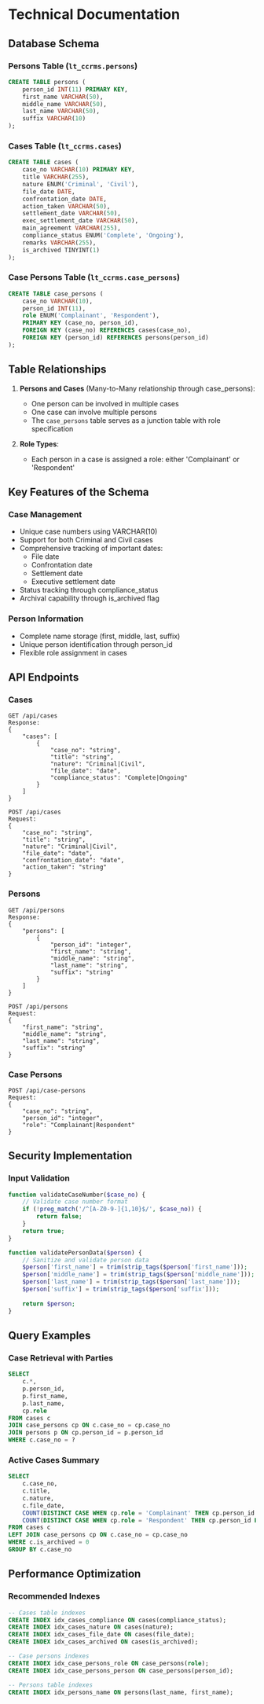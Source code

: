 # Technical Documentation

## Database Schema

### Persons Table (`lt_ccrms.persons`)
```sql
CREATE TABLE persons (
    person_id INT(11) PRIMARY KEY,
    first_name VARCHAR(50),
    middle_name VARCHAR(50),
    last_name VARCHAR(50),
    suffix VARCHAR(10)
);
```

### Cases Table (`lt_ccrms.cases`)
```sql
CREATE TABLE cases (
    case_no VARCHAR(10) PRIMARY KEY,
    title VARCHAR(255),
    nature ENUM('Criminal', 'Civil'),
    file_date DATE,
    confrontation_date DATE,
    action_taken VARCHAR(50),
    settlement_date VARCHAR(50),
    exec_settlement_date VARCHAR(50),
    main_agreement VARCHAR(255),
    compliance_status ENUM('Complete', 'Ongoing'),
    remarks VARCHAR(255),
    is_archived TINYINT(1)
);
```

### Case Persons Table (`lt_ccrms.case_persons`)
```sql
CREATE TABLE case_persons (
    case_no VARCHAR(10),
    person_id INT(11),
    role ENUM('Complainant', 'Respondent'),
    PRIMARY KEY (case_no, person_id),
    FOREIGN KEY (case_no) REFERENCES cases(case_no),
    FOREIGN KEY (person_id) REFERENCES persons(person_id)
);
```

## Table Relationships

1. **Persons and Cases** (Many-to-Many relationship through case_persons):
   - One person can be involved in multiple cases
   - One case can involve multiple persons
   - The `case_persons` table serves as a junction table with role specification

2. **Role Types**:
   - Each person in a case is assigned a role: either 'Complainant' or 'Respondent'

## Key Features of the Schema

### Case Management
- Unique case numbers using VARCHAR(10)
- Support for both Criminal and Civil cases
- Comprehensive tracking of important dates:
  - File date
  - Confrontation date
  - Settlement date
  - Executive settlement date
- Status tracking through compliance_status
- Archival capability through is_archived flag

### Person Information
- Complete name storage (first, middle, last, suffix)
- Unique person identification through person_id
- Flexible role assignment in cases

## API Endpoints

### Cases
```
GET /api/cases
Response:
{
    "cases": [
        {
            "case_no": "string",
            "title": "string",
            "nature": "Criminal|Civil",
            "file_date": "date",
            "compliance_status": "Complete|Ongoing"
        }
    ]
}

POST /api/cases
Request:
{
    "case_no": "string",
    "title": "string",
    "nature": "Criminal|Civil",
    "file_date": "date",
    "confrontation_date": "date",
    "action_taken": "string"
}
```

### Persons
```
GET /api/persons
Response:
{
    "persons": [
        {
            "person_id": "integer",
            "first_name": "string",
            "middle_name": "string",
            "last_name": "string",
            "suffix": "string"
        }
    ]
}

POST /api/persons
Request:
{
    "first_name": "string",
    "middle_name": "string",
    "last_name": "string",
    "suffix": "string"
}
```

### Case Persons
```
POST /api/case-persons
Request:
{
    "case_no": "string",
    "person_id": "integer",
    "role": "Complainant|Respondent"
}
```

## Security Implementation

### Input Validation
```php
function validateCaseNumber($case_no) {
    // Validate case number format
    if (!preg_match('/^[A-Z0-9-]{1,10}$/', $case_no)) {
        return false;
    }
    return true;
}

function validatePersonData($person) {
    // Sanitize and validate person data
    $person['first_name'] = trim(strip_tags($person['first_name']));
    $person['middle_name'] = trim(strip_tags($person['middle_name']));
    $person['last_name'] = trim(strip_tags($person['last_name']));
    $person['suffix'] = trim(strip_tags($person['suffix']));
    
    return $person;
}
```

## Query Examples

### Case Retrieval with Parties
```sql
SELECT 
    c.*,
    p.person_id,
    p.first_name,
    p.last_name,
    cp.role
FROM cases c
JOIN case_persons cp ON c.case_no = cp.case_no
JOIN persons p ON cp.person_id = p.person_id
WHERE c.case_no = ?
```

### Active Cases Summary
```sql
SELECT 
    c.case_no,
    c.title,
    c.nature,
    c.file_date,
    COUNT(DISTINCT CASE WHEN cp.role = 'Complainant' THEN cp.person_id END) as complainants,
    COUNT(DISTINCT CASE WHEN cp.role = 'Respondent' THEN cp.person_id END) as respondents
FROM cases c
LEFT JOIN case_persons cp ON c.case_no = cp.case_no
WHERE c.is_archived = 0
GROUP BY c.case_no
```

## Performance Optimization

### Recommended Indexes
```sql
-- Cases table indexes
CREATE INDEX idx_cases_compliance ON cases(compliance_status);
CREATE INDEX idx_cases_nature ON cases(nature);
CREATE INDEX idx_cases_file_date ON cases(file_date);
CREATE INDEX idx_cases_archived ON cases(is_archived);

-- Case persons indexes
CREATE INDEX idx_case_persons_role ON case_persons(role);
CREATE INDEX idx_case_persons_person ON case_persons(person_id);

-- Persons table indexes
CREATE INDEX idx_persons_name ON persons(last_name, first_name);
``` 